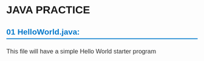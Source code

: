 # JAVA PRACTICE

<style>
  body {
    font-family: 'Poppins', sans-serif;
  }
  h2 {
    color: #007acc;
    border-bottom: 2px solid #007acc;
    padding-bottom: 5px;
  }
  h3 {
    color: #333;
    font-weight: normal;
  }
</style>

## 01 HelloWorld.java:
### This file will have a simple Hello World starter program
